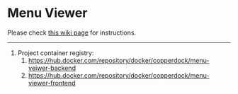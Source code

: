 # Menu Viewer
Please check [this wiki page](https://github.com/sezar-gantous/movie-date-search/wiki/Local-Setup) for instructions.

---

1. Project container registry:
   1. https://hub.docker.com/repository/docker/copperdock/menu-veiwer-backend
   2. https://hub.docker.com/repository/docker/copperdock/menu-viewer-frontend
